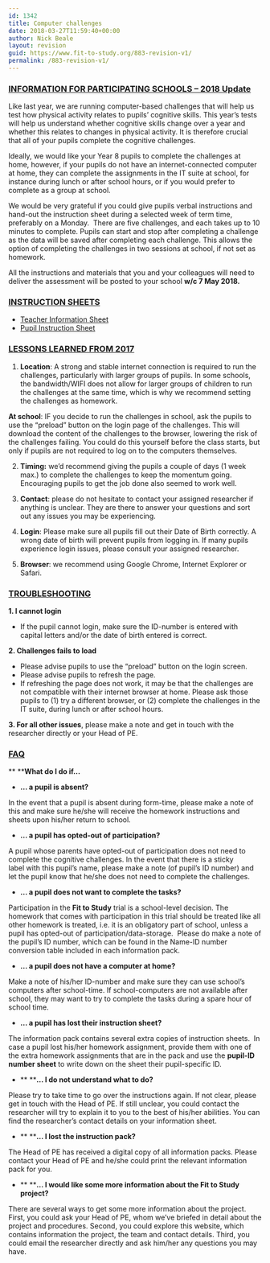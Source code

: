 ```yaml
---
id: 1342
title: Computer challenges
date: 2018-03-27T11:59:40+00:00
author: Nick Beale
layout: revision
guid: https://www.fit-to-study.org/883-revision-v1/
permalink: /883-revision-v1/
---
```

### **<u>INFORMATION FOR PARTICIPATING SCHOOLS &#8211; 2018 Update</u>**

Like last year, we are running computer-based challenges that will help us test how physical activity relates to pupils’ cognitive skills. This year’s tests will help us understand whether cognitive skills change over a year and whether this relates to changes in physical activity. It is therefore crucial that all of your pupils complete the cognitive challenges.

Ideally, we would like your Year 8 pupils to complete the challenges at home, however, if your pupils do not have an internet-connected computer at home, they can complete the assignments in the IT suite at school, for instance during lunch or after school hours, or if you would prefer to complete as a group at school.

We would be very grateful if you could give pupils verbal instructions and hand-out the instruction sheet during a selected week of term time, preferably on a Monday.  There are five challenges, and each takes up to 10 minutes to complete. Pupils can start and stop after completing a challenge as the data will be saved after completing each challenge. This allows the option of completing the challenges in two sessions at school, if not set as homework.

All the instructions and materials that you and your colleagues will need to deliver the assessment will be posted to your school **w/c 7 May 2018.**

### **<u>INSTRUCTION SHEETS</u>**

  * [Teacher Information Sheet](https://www.fit-to-study.org/wp-content/uploads/2018/03/06_C_teacher_info_470x_NoCo_S_Do.pdf)
  * [Pupil Instruction Sheet](https://www.fit-to-study.org/wp-content/uploads/2018/03/07_C_pupil_assignment_470x_C__NoS_Si.pdf)

### **<u>LESSONS LEARNED FROM 2017</u>**

1. **Location**: A strong and stable internet connection is required to run the challenges, particularly with larger groups of pupils. In some schools, the bandwidth/WIFI does not allow for larger groups of children to run the challenges at the same time, which is why we recommend setting the challenges as homework.

**At school**: IF you decide to run the challenges in school, ask the pupils to use the “preload” button on the login page of the challenges. This will download the content of the challenges to the browser, lowering the risk of the challenges failing. You could do this yourself before the class starts, but only if pupils are not required to log on to the computers themselves.

2. **Timing:** we’d recommend giving the pupils a couple of days (1 week max.) to complete the challenges to keep the momentum going. Encouraging pupils to get the job done also seemed to work well.

3. **Contact**: please do not hesitate to contact your assigned researcher if anything is unclear. They are there to answer your questions and sort out any issues you may be experiencing.

4. **Login**: Please make sure all pupils fill out their Date of Birth correctly. A wrong date of birth will prevent pupils from logging in. If many pupils experience login issues, please consult your assigned researcher.

5. **Browser**: we recommend using Google Chrome, Internet Explorer or Safari.

### **<u>TROUBLESHOOTING</u>**

**1. I cannot login**

  * If the pupil cannot login, make sure the ID-number is entered with capital letters and/or the date of birth entered is correct.

**2. Challenges fails to load**

  * Please advise pupils to use the “preload” button on the login screen.
  * Please advise pupils to refresh the page.
  * If refreshing the page does not work, it may be that the challenges are not compatible with their internet browser at home. Please ask those pupils to (1) try a different browser, or (2) complete the challenges in the IT suite, during lunch or after school hours.

**3. For all other issues**, please make a note and get in touch with the researcher directly or your Head of PE.

### **<u>FAQ</u>**

** ****What do I do if…**

  * **… a pupil is absent?**

In the event that a pupil is absent during form-time, please make a note of this and make sure he/she will receive the homework instructions and sheets upon his/her return to school.

  * **… a pupil has opted-out of participation?** 

A pupil whose parents have opted-out of participation does not need to complete the cognitive challenges. In the event that there is a sticky label with this pupil’s name, please make a note (of pupil’s ID number) and let the pupil know that he/she does not need to complete the challenges.

  * **… a pupil does not want to complete the tasks?**

Participation in the **Fit to Study** trial is a school-level decision. The homework that comes with participation in this trial should be treated like all other homework is treated, i.e. it is an obligatory part of school, unless a pupil has opted-out of participation/data-storage.  Please do make a note of the pupil’s ID number, which can be found in the Name-ID number conversion table included in each information pack.

  * **… a pupil does not have a computer at home?**

Make a note of his/her ID-number and make sure they can use school’s computers after school-time. If school-computers are not available after school, they may want to try to complete the tasks during a spare hour of school time.

  * **… a pupil has lost their instruction sheet?**

The information pack contains several extra copies of instruction sheets.  In case a pupil lost his/her homework assignment, provide them with one of the extra homework assignments that are in the pack and use the **pupil-ID number sheet** to write down on the sheet their pupil-specific ID.

  * ** ****… I do not understand what to do?**

Please try to take time to go over the instructions again. If not clear, please get in touch with the Head of PE. If still unclear, you could contact the researcher will try to explain it to you to the best of his/her abilities. You can find the researcher’s contact details on your information sheet.

  * ** ****… I lost the instruction pack?**

The Head of PE has received a digital copy of all information packs. Please contact your Head of PE and he/she could print the relevant information pack for you.

  * ** ****… I would like some more information about the Fit to Study project?**

There are several ways to get some more information about the project. First, you could ask your Head of PE, whom we’ve briefed in detail about the project and procedures. Second, you could explore this website, which contains information the project, the team and contact details. Third, you could email the researcher directly and ask him/her any questions you may have.